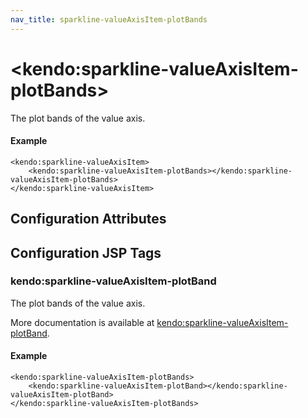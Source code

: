 ```yaml
---
nav_title: sparkline-valueAxisItem-plotBands
---
```


# \<kendo:sparkline-valueAxisItem-plotBands\>

The plot bands of the value axis.

#### Example
    <kendo:sparkline-valueAxisItem>
        <kendo:sparkline-valueAxisItem-plotBands></kendo:sparkline-valueAxisItem-plotBands>
    </kendo:sparkline-valueAxisItem>

## Configuration Attributes


##  Configuration JSP Tags

### kendo:sparkline-valueAxisItem-plotBand

The plot bands of the value axis.

More documentation is available at [kendo:sparkline-valueAxisItem-plotBand](/kendo-ui/api/wrappers/jsp/sparkline/valueaxisitem-plotband).

#### Example

    <kendo:sparkline-valueAxisItem-plotBands>
        <kendo:sparkline-valueAxisItem-plotBand></kendo:sparkline-valueAxisItem-plotBand>
    </kendo:sparkline-valueAxisItem-plotBands>

